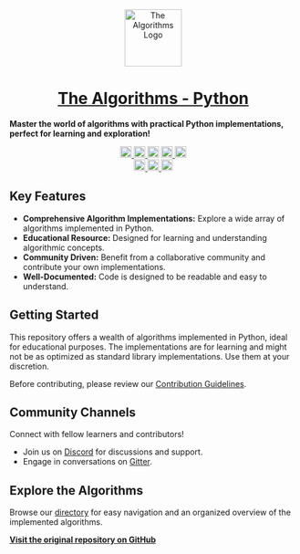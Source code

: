 <div align="center">
    <a href="https://github.com/TheAlgorithms/">
        <img src="https://raw.githubusercontent.com/TheAlgorithms/website/1cd824df116b27029f17c2d1b42d81731f28a920/public/logo.svg" height="100" alt="The Algorithms Logo">
    </a>
    <h1><a href="https://github.com/TheAlgorithms/">The Algorithms - Python</a></h1>
</div>

**Master the world of algorithms with practical Python implementations, perfect for learning and exploration!**

<!-- Badges -->
<div align="center">
    <a href="https://gitpod.io/#https://github.com/TheAlgorithms/Python">
        <img src="https://img.shields.io/badge/Gitpod-Ready--to--Code-blue?logo=gitpod&style=flat-square" height="20" alt="Gitpod Ready-to-Code">
    </a>
    <a href="https://github.com/TheAlgorithms/Python/blob/master/CONTRIBUTING.md">
        <img src="https://img.shields.io/static/v1.svg?label=Contributions&message=Welcome&color=0059b3&style=flat-square" height="20" alt="Contributions Welcome">
    </a>
    <img src="https://img.shields.io/github/repo-size/TheAlgorithms/Python.svg?label=Repo%20size&style=flat-square" height="20" alt="Repository Size">
    <a href="https://the-algorithms.com/discord">
        <img src="https://img.shields.io/discord/808045925556682782.svg?logo=discord&colorB=7289DA&style=flat-square" height="20" alt="Discord chat">
    </a>
    <a href="https://gitter.im/TheAlgorithms/community">
        <img src="https://img.shields.io/badge/Chat-Gitter-ff69b4.svg?label=Chat&logo=gitter&style=flat-square" height="20" alt="Gitter chat">
    </a>
    <br>
    <a href="https://github.com/TheAlgorithms/Python/actions">
        <img src="https://img.shields.io/github/actions/workflow/status/TheAlgorithms/Python/build.yml?branch=master&label=CI&logo=github&style=flat-square" height="20" alt="GitHub Workflow Status">
    </a>
    <a href="https://github.com/pre-commit/pre-commit">
        <img src="https://img.shields.io/badge/pre--commit-enabled-brightgreen?logo=pre-commit&logoColor=white&style=flat-square" height="20" alt="pre-commit">
    </a>
    <a href="https://docs.astral.sh/ruff/formatter/">
        <img src="https://img.shields.io/static/v1?label=code%20style&message=ruff&color=black&style=flat-square" height="20" alt="code style: ruff">
    </a>
</div>

## Key Features

*   **Comprehensive Algorithm Implementations:** Explore a wide array of algorithms implemented in Python.
*   **Educational Resource:** Designed for learning and understanding algorithmic concepts.
*   **Community Driven:**  Benefit from a collaborative community and contribute your own implementations.
*   **Well-Documented:**  Code is designed to be readable and easy to understand.

## Getting Started

This repository offers a wealth of algorithms implemented in Python, ideal for educational purposes.  The implementations are for learning and might not be as optimized as standard library implementations. Use them at your discretion.

Before contributing, please review our [Contribution Guidelines](CONTRIBUTING.md).

## Community Channels

Connect with fellow learners and contributors!

*   Join us on [Discord](https://the-algorithms.com/discord) for discussions and support.
*   Engage in conversations on [Gitter](https://gitter.im/TheAlgorithms/community).

## Explore the Algorithms

Browse our [directory](DIRECTORY.md) for easy navigation and an organized overview of the implemented algorithms.

**[Visit the original repository on GitHub](https://github.com/TheAlgorithms/Python)**